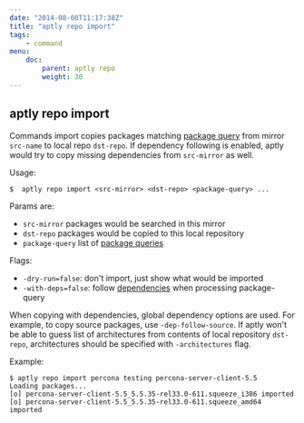```yaml
---
date: "2014-08-08T11:17:38Z"
title: "aptly repo import"
tags:
    - command
menu:
    doc:
        parent: aptly repo
        weight: 30
---
```


aptly repo import
-----------------

Commands import copies packages matching [package query](/doc/feature/query/)
from mirror `src-name` to local repo `dst-repo`. If dependency following
is enabled, aptly would try to copy missing dependencies from
`src-mirror` as well.

Usage:

    $  aptly repo import <src-mirror> <dst-repo> <package-query> ...

Params are:

-   `src-mirror` packages would be searched in this mirror
-   `dst-repo` packages would be copied to this local repository
-   `package-query` list of [package queries](/doc/feature/query/)

Flags:

-   `-dry-run=false`: don't import, just show what would be imported
-   `-with-deps=false`: follow [dependencies](/doc/feature/dependencies) when processing
    package-query

When copying with dependencies, global dependency options are used. For
example, to copy source packages, use `-dep-follow-source`. If aptly
won't be able to guess list of architectures from contents of local
repository `dst-repo`, architectures should be specified with
`-architectures` flag.

Example:

    $ aptly repo import percona testing percona-server-client-5.5
    Loading packages...
    [o] percona-server-client-5.5_5.5.35-rel33.0-611.squeeze_i386 imported
    [o] percona-server-client-5.5_5.5.35-rel33.0-611.squeeze_amd64 imported
